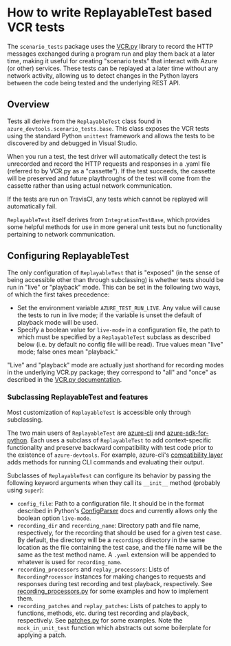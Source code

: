 # How to write ReplayableTest based VCR tests

The `scenario_tests` package uses the [VCR.py](https://pypi.python.org/pypi/vcrpy) library
to record the HTTP messages exchanged during a program run
and play them back at a later time,
making it useful for creating "scenario tests"
that interact with Azure (or other) services.
These tests can be replayed at a later time without any network activity,
allowing us to detect changes in the Python layers
between the code being tested and the underlying REST API.


## Overview

Tests all derive from the `ReplayableTest` class
found in `azure_devtools.scenario_tests.base`.
This class exposes the VCR tests using the standard Python `unittest` framework
and allows the tests to be discovered by and debugged in Visual Studio.

When you run a test,
the test driver will automatically detect the test is unrecorded
and record the HTTP requests and responses in a .yaml file
(referred to by VCR.py as a "cassette").
If the test succeeds, the cassette will be preserved
and future playthroughs of the test will come from the cassette
rather than using actual network communication.

If the tests are run on TravisCI,
any tests which cannot be replayed will automatically fail.

`ReplayableTest` itself derives from `IntegrationTestBase`,
which provides some helpful methods for use in more general unit tests
but no functionality pertaining to network communication.


## Configuring ReplayableTest

The only configuration of `ReplayableTest` that is "exposed"
(in the sense of being accessible other than through subclassing)
is whether tests should be run in "live" or "playback" mode.
This can be set in the following two ways,
of which the first takes precedence:
* Set the environment variable `AZURE_TEST_RUN_LIVE`.
  Any value will cause the tests to run in live mode;
  if the variable is unset the default of playback mode will be used.
* Specify a boolean value for `live-mode` in a configuration file,
  the path to which must be specified by a `ReplayableTest` subclass as described below
  (i.e. by default no config file will be read).
  True values mean "live" mode; false ones mean "playback."

"Live" and "playback" mode are actually just shorthand for recording modes
in the underlying VCR.py package;
they correspond to "all" and "once"
as described in the [VCR.py documentation](https://vcrpy.readthedocs.io/en/latest/usage.html#record-modes).

### Subclassing ReplayableTest and features

Most customization of `ReplayableTest` is accessible only through subclassing.

The two main users of `ReplayableTest` are
[azure-cli](https://github.com/Azure/azure-cli)
and [azure-sdk-for-python](https://github.com/Azure/azure-sdk-for-python).
Each uses a subclass of `ReplayableTest` to add context-specific functionality
and preserve backward compatibility with test code
prior to the existence of `azure-devtools`.
For example, azure-cli's [compatibility layer](https://github.com/Azure/azure-cli/tree/master/src/azure-cli-testsdk)
adds methods for running CLI commands and evaluating their output.

Subclasses of `ReplayableTest` can configure its behavior
by passing the following keyword arguments when they call
its `__init__` method (probably using `super`):

* `config_file`: Path to a configuration file.
  It should be in the format described in Python's
  [ConfigParser](https://docs.python.org/3/library/configparser.html) docs
  and currently allows only the boolean option `live-mode`.
* `recording_dir` and `recording_name`:
  Directory path and file name, respectively,
  for the recording that should be used for a given test case.
  By default, the directory will be a `recordings` directory
  in the same location as the file containing the test case,
  and the file name will be the same as the test method name.
  A `.yaml` extension will be appended to whatever is used for `recording_name`.
* `recording_processors` and `replay_processors`:
  Lists of `RecordingProcessor` instances for making changes to requests and responses
  during test recording and test playback, respectively.
  See [recording_processors.py](https://github.com/Azure/azure-sdk-for-python/blob/main/tools/azure-devtools/src/azure_devtools/scenario_tests/recording_processors.py)
  for some examples and how to implement them.
* `recording_patches` and `replay_patches`:
  Lists of patches to apply to functions, methods, etc.
  during test recording and playback, respectively.
  See [patches.py](https://github.com/Azure/azure-sdk-for-python/blob/main/tools/azure-devtools/src/azure_devtools/scenario_tests/patches.py)
  for some examples. Note the `mock_in_unit_test` function
  which abstracts out some boilerplate for applying a patch.


<!--
Note: This document's source uses
[semantic linefeeds](http://rhodesmill.org/brandon/2012/one-sentence-per-line/)
to make diffs and updates clearer.
-->

